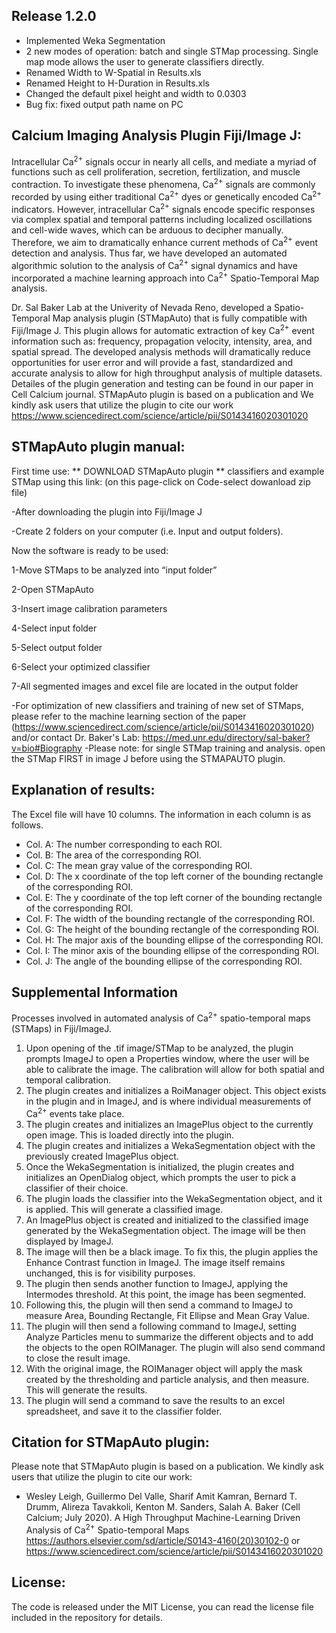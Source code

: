 ## **Release 1.2.0**
- Implemented Weka Segmentation
- 2 new modes of operation: batch and single STMap processing.  Single map mode allows the user to generate classifiers directly. 
- Renamed Width to W-Spatial in Results.xls
- Renamed Height to H-Duration in Results.xls
- Changed the default pixel height and width to 0.0303
- Bug fix: fixed output path name on PC

## **Calcium Imaging Analysis Plugin Fiji/Image J:**

Intracellular Ca<sup>2+</sup> signals occur in nearly all cells, and mediate a myriad of functions such as cell proliferation, secretion, fertilization, and muscle contraction. To investigate these phenomena, Ca<sup>2+</sup> signals are commonly recorded by using either traditional Ca<sup>2+</sup> dyes or genetically encoded Ca<sup>2+</sup> indicators. However, intracellular Ca<sup>2+</sup> signals encode specific responses via complex spatial and temporal patterns including localized oscillations and cell-wide waves, which can be arduous to decipher manually. Therefore, we aim to dramatically enhance current methods of Ca<sup>2+</sup> event detection and analysis. Thus far, we have developed an automated algorithmic solution to the analysis of Ca<sup>2+</sup> signal dynamics and have incorporated a machine learning approach into Ca<sup>2+</sup> Spatio-Temporal Map analysis.

Dr. Sal Baker Lab at the Univerity of Nevada Reno, developed a Spatio-Temporal Map analysis plugin (STMapAuto) that is fully compatible with Fiji/Image J. This plugin allows for automatic extraction of key Ca<sup>2+</sup> event information such as: frequency, propagation velocity, intensity, area, and spatial spread. The developed analysis methods will dramatically reduce opportunities for user error and will provide a fast, standardized and accurate analysis to allow for high throughput analysis of multiple datasets.
Detailes of the plugin generation and testing can be found in our paper in Cell Calcium journal. STMapAuto plugin is based on a publication and  We kindly ask users that utilize the plugin to cite our work
https://www.sciencedirect.com/science/article/pii/S0143416020301020

## **STMapAuto plugin manual:**

First time use:
** DOWNLOAD STMapAuto plugin ** classifiers and example STMap using this link: (on this page-click on Code-select dowanload zip file)

-After downloading the plugin into Fiji/Image J

-Create 2 folders on your computer (i.e. Input and output folders).


Now the software is ready to be used: 

1-Move STMaps to be analyzed into “input folder” 

2-Open STMapAuto 

3-Insert image calibration parameters

4-Select input folder 

5-Select output folder 

6-Select your optimized classifier 

7-All segmented images and excel file are located in the output folder 


-For optimization of new classifiers and training of new set of STMaps, please refer to the machine learning section of the paper (https://www.sciencedirect.com/science/article/pii/S0143416020301020) and/or
contact Dr. Baker's Lab: https://med.unr.edu/directory/sal-baker?v=bio#Biography
-Please note: for single STMap training and analysis. open the STMap FIRST in image J before using the STMAPAUTO plugin.

## **Explanation of results:**
The Excel file will have 10 columns. The information in each column is as follows.
* Col. A: The number corresponding to each ROI.
* Col. B: The area of the corresponding ROI.
* Col. C: The mean gray value of the corresponding ROI.
* Col. D: The x coordinate of the top left corner of the bounding rectangle of the corresponding ROI.
* Col. E: The y coordinate of the top left corner of the bounding rectangle of the corresponding ROI.
* Col. F: The width of the bounding rectangle of the corresponding ROI.
* Col. G: The height of the bounding rectangle of the corresponding ROI.
* Col. H: The major axis of the bounding ellipse of the corresponding ROI.
* Col. I: The minor axis of the bounding ellipse of the corresponding ROI.
* Col. J: The angle of the bounding ellipse of the corresponding ROI.

## **Supplemental Information**
Processes involved in automated analysis of Ca<sup>2+</sup> spatio-temporal maps (STMaps) in Fiji/ImageJ.
1. Upon opening of the .tif image/STMap to be analyzed, the plugin prompts ImageJ to open a Properties window, where the user will be able to calibrate the image. The calibration will allow for both spatial and temporal calibration.
2. The plugin creates and initializes a RoiManager object. This object exists in the plugin and in ImageJ, and is where individual measurements of Ca<sup>2+</sup> events take place.
3. The plugin creates and initializes an ImagePlus object to the currently open image. This is loaded directly into the plugin.
4. The plugin creates and initializes a WekaSegmentation object with the previously created ImagePlus object. 
5. Once the WekaSegmentation is initialized, the plugin creates and initializes an OpenDialog object, which prompts the user to pick a classifier of their choice. 
6. The plugin loads the classifier into the WekaSegmentation object, and it is applied. This will generate a classified image.
7. An ImagePlus object is created and initialized to the classified image generated by the WekaSegmentation object. The image will be then displayed by ImageJ.
8. The image will then be a black image. To fix this, the plugin applies the Enhance Contrast function in ImageJ. The image itself remains unchanged, this is for visibility purposes.
9. The plugin then sends another function to ImageJ, applying the Intermodes threshold. At this point, the image has been segmented.
10. Following this, the plugin will then send a command to ImageJ to measure Area, Bounding Rectangle, Fit Ellipse and Mean Gray Value.
11. The plugin will then send a following command to ImageJ, setting Analyze Particles menu to summarize the different objects and to add the objects to the open ROIManager. The plugin will also send command to close the result image.
12. With the original image, the ROIManager object will apply the mask created by the thresholding and particle analysis, and then measure. This will generate the results.
13. The plugin will send a command to save the results to an excel spreadsheet, and save it to the classifier folder.




## **Citation for STMapAuto plugin:**
Please note that STMapAuto plugin is based on a publication. We kindly ask users that utilize the plugin to cite our work:
* Wesley Leigh, Guillermo Del Valle, Sharif Amit Kamran, Bernard T. Drumm, Alireza Tavakkoli, Kenton M. Sanders, Salah A. Baker (Cell Calcium; July 2020). A High Throughput Machine-Learning Driven Analysis of Ca<sup>2+</sup> Spatio-temporal Maps https://authors.elsevier.com/sd/article/S0143-4160(20)30102-0 or https://www.sciencedirect.com/science/article/pii/S0143416020301020

## **License:**
The code is released under the MIT License, you can read the license file included in the repository for details.



